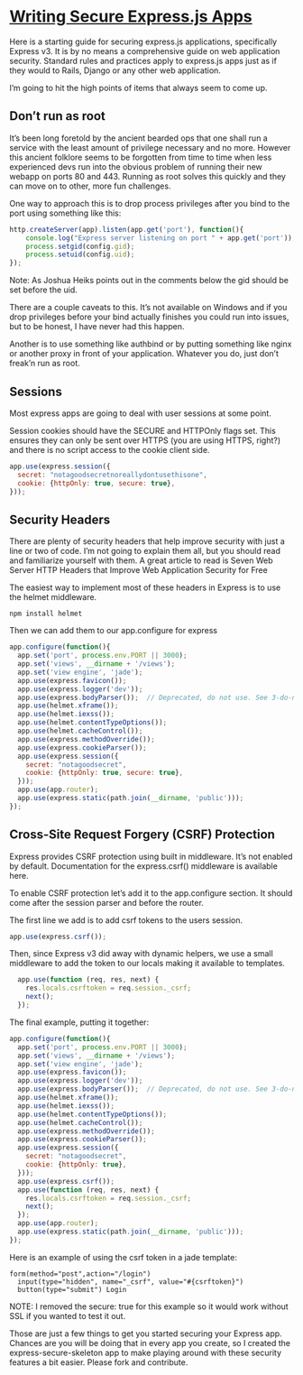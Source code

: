 # [Writing Secure Express.js Apps](http://blog.liftsecurity.io/post/37388272578/writing-secure-express-js-apps)

Here is a starting guide for securing express.js applications, specifically Express v3. It is by no means a comprehensive guide on web application security. Standard rules and practices apply to express.js apps just as if they would to Rails, Django or any other web application.

I’m going to hit the high points of items that always seem to come up.

## Don’t run as root

It’s been long foretold by the ancient bearded ops that one shall run a service with the least amount of privilege necessary and no more. However this ancient folklore seems to be forgotten from time to time when less experienced devs run into the obvious problem of running their new webapp on ports 80 and 443. Running as root solves this quickly and they can move on to other, more fun challenges. 

One way to approach this is to drop process privileges after you bind to the port using something like this:

```javascript
http.createServer(app).listen(app.get('port'), function(){
    console.log("Express server listening on port " + app.get('port'));
    process.setgid(config.gid);
    process.setuid(config.uid);
});
```

Note: As Joshua Heiks points out in the comments below the gid should be set before the uid.

There are a couple caveats to this. It’s not available on Windows and if you drop privileges before your bind actually finishes you could run into issues, but to be honest, I have never had this happen.

Another is to use something like authbind or by putting something like nginx or another proxy in front of your application. Whatever you do, just don’t freak’n run as root.

## Sessions

Most express apps are going to deal with user sessions at some point.

Session cookies should have the SECURE and HTTPOnly flags set. This ensures they can only be sent over HTTPS (you are using HTTPS, right?) and there is no script access to the cookie client side.

```javascript
app.use(express.session({
  secret: "notagoodsecretnoreallydontusethisone",
  cookie: {httpOnly: true, secure: true},
}));
```

## Security Headers

There are plenty of security headers that help improve security with just a line or two of code. I’m not going to explain them all, but you should read and familiarize yourself with them. A great article to read is Seven Web Server HTTP Headers that Improve Web Application Security for Free

The easiest way to implement most of these headers in Express is to use the helmet middleware.

```shell
npm install helmet
```

Then we can add them to our app.configure for express

```javascript
app.configure(function(){
  app.set('port', process.env.PORT || 3000);
  app.set('views', __dirname + '/views');
  app.set('view engine', 'jade');
  app.use(express.favicon());
  app.use(express.logger('dev'));
  app.use(express.bodyParser());  // Deprecated, do not use. See 3-do-not-use-bodyparser.md below
  app.use(helmet.xframe());
  app.use(helmet.iexss());
  app.use(helmet.contentTypeOptions());
  app.use(helmet.cacheControl());
  app.use(express.methodOverride());
  app.use(express.cookieParser());
  app.use(express.session({
    secret: "notagoodsecret",
    cookie: {httpOnly: true, secure: true},
  }));
  app.use(app.router);
  app.use(express.static(path.join(__dirname, 'public')));
});
```

## Cross-Site Request Forgery (CSRF) Protection 

Express provides CSRF protection using built in middleware. It’s not enabled by default. Documentation for the express.csrf() middleware is available here.

To enable CSRF protection let’s add it to the app.configure section. It should come after the session parser and before the router.

The first line we add is to add csrf tokens to the users session.

```javascript
app.use(express.csrf());
```

Then, since Express v3 did away with dynamic helpers, we use a small middleware to add the token to our locals making it available to templates.

```javascript
  app.use(function (req, res, next) {
    res.locals.csrftoken = req.session._csrf;
    next();
  });
```

The final example, putting it together:

```javascript
app.configure(function(){
  app.set('port', process.env.PORT || 3000);
  app.set('views', __dirname + '/views');
  app.set('view engine', 'jade');
  app.use(express.favicon());
  app.use(express.logger('dev'));
  app.use(express.bodyParser());  // Deprecated, do not use. See 3-do-not-use-bodyparser.md below
  app.use(helmet.xframe());
  app.use(helmet.iexss());
  app.use(helmet.contentTypeOptions());
  app.use(helmet.cacheControl());
  app.use(express.methodOverride());
  app.use(express.cookieParser());
  app.use(express.session({
    secret: "notagoodsecret",
    cookie: {httpOnly: true},
  }));
  app.use(express.csrf());
  app.use(function (req, res, next) {
    res.locals.csrftoken = req.session._csrf;
    next();
  });
  app.use(app.router);
  app.use(express.static(path.join(__dirname, 'public')));
});
```

Here is an example of using the csrf token in a jade template:

```jade
form(method="post",action="/login")
  input(type="hidden", name="_csrf", value="#{csrftoken}")
  button(type="submit") Login
```

NOTE: I removed the secure: true for this example so it would work without SSL if you wanted to test it out.

Those are just a few things to get you started securing your Express app. Chances are you will be doing that in every app you create, so I created the express-secure-skeleton app to make playing around with these security features a bit easier. Please fork and contribute.